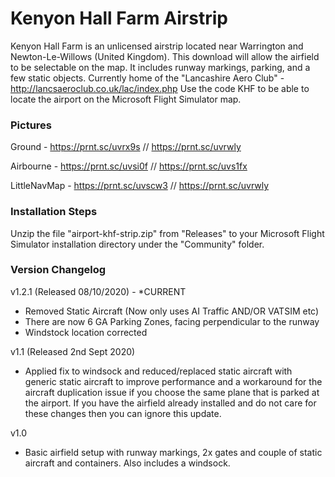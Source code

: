 # Kenyon Hall Farm Airstrip

Kenyon Hall Farm is an unlicensed airstrip located near Warrington and Newton-Le-Willows (United Kingdom). This download will allow the airfield to be selectable on the map. It includes runway markings, parking, and a few static objects. 
Currently home of the "Lancashire Aero Club" - http://lancsaeroclub.co.uk/lac/index.php
Use the code KHF to be able to locate the airport on the Microsoft Flight Simulator map. 


### Pictures
Ground - https://prnt.sc/uvrx9s // https://prnt.sc/uvrwly

Airbourne - https://prnt.sc/uvsi0f // https://prnt.sc/uvs1fx

LittleNavMap - https://prnt.sc/uvscw3 // https://prnt.sc/uvrwly


### Installation Steps

Unzip the file "airport-khf-strip.zip" from "Releases" to your Microsoft Flight Simulator installation directory under the "Community" folder. 

### Version Changelog

v1.2.1 (Released 08/10/2020) - *CURRENT
* Removed Static Aircraft (Now only uses AI Traffic AND/OR VATSIM etc)
* There are now 6 GA Parking Zones, facing perpendicular to the runway
* Windstock location corrected

v1.1 (Released 2nd Sept 2020)
* Applied fix to windsock and reduced/replaced static aircraft with generic static aircraft to improve performance and a workaround for the aircraft duplication issue if you choose the same plane that is parked at the airport. If you have the airfield already installed and do not care for these changes then you can ignore this update.

v1.0
* Basic airfield setup with runway markings, 2x gates and couple of static aircraft and containers. Also includes a windsock. 
